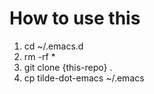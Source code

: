 # How to use this

1. cd ~/.emacs.d
2. rm -rf *
3. git clone {this-repo} .
4. cp tilde-dot-emacs ~/.emacs
